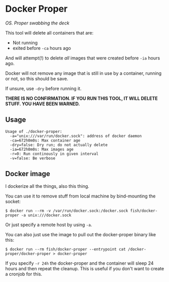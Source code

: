 # Docker Proper
*OS. Proper swabbing the deck*

This tool will delete all containers that are:

- Not running
- exited before `-ca` hours ago

And will attempt(!) to delete *all* images that were created before
`-ia` hours ago.

Docker will not remove any image that is still in use by a container,
running or not, so this should be save.

If unsure, use `-dry` before running it.

**THERE IS NO CONFIRMATION. IF YOU RUN THIS TOOL, IT WILL DELETE
STUFF. YOU HAVE BEEN WARNED.**

## Usage

    Usage of ./docker-proper:
      -a="unix:///var/run/docker.sock": address of docker daemon
      -ca=672h0m0s: Max container age
      -dry=false: Dry run; do not actually delete
      -ia=672h0m0s: Max images age
      -r=0: Run continously in given interval
      -v=false: Be verbose


## Docker image
I dockerize all the things, also this thing.

You can use it to remove stuff from local machine by bind-mounting the socket:

    $ docker run --rm -v /var/run/docker.sock:/docker.sock fish/docker-proper -a unix:///docker.sock

Or just specify a remote host by using `-a`.

You can also just use the image to pull out the docker-proper binary like this:

    $ docker run --rm fish/docker-proper --entrypoint cat /docker-proper/docker-proper > docker-proper

If you specify `-r 24h` the docker-proper and the container will sleep
24 hours and then repeat the cleanup. This is useful if you don't want
to create a cronjob for this.
